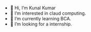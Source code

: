 - 👋 Hi, I’m Kunal Kumar
- 👀 I’m interested in claud computing. 
- 🌱 I’m currently learning BCA. 
- 💞️ I’m looking for a internship. 

<!---
KunalSingh07/KunalSingh07 is a ✨ special ✨ repository because its `README.md` (this file) appears on your GitHub profile.
You can click the Preview link to take a look at your changes.
--->
